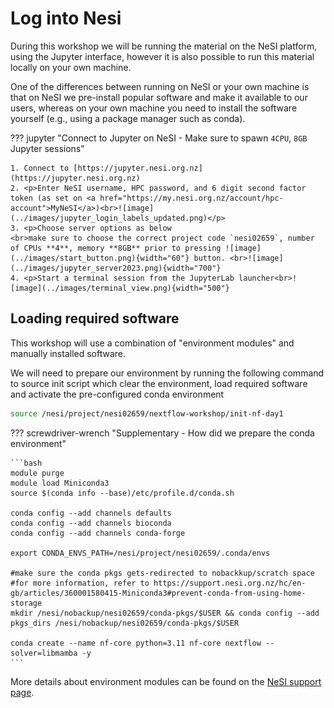 # Log into Nesi

During this workshop we will be running the material on the NeSI platform, using the Jupyter interface, however it is also possible to run this material locally on your own machine.

One of the differences between running on NeSI or your own machine is that on NeSI we pre-install popular software and make it available to our users, whereas on your own machine you need to install the software yourself (e.g., using a package manager such as conda).

??? jupyter "Connect to Jupyter on NeSI - Make sure to spawn `4CPU`, `8GB` Jupyter sessions"

    1. Connect to [https://jupyter.nesi.org.nz](https://jupyter.nesi.org.nz)
    2. <p>Enter NeSI username, HPC password, and 6 digit second factor token (as set on <a href="https://my.nesi.org.nz/account/hpc-account">MyNeSI</a>)<br>![image](../images/jupyter_login_labels_updated.png)</p>
    3. <p>Choose server options as below
    <br>make sure to choose the correct project code `nesi02659`, number of CPUs **4**, memory **8GB** prior to pressing ![image](../images/start_button.png){width="60"} button. <br>![image](../images/jupyter_server2023.png){width="700"}
    4. <p>Start a terminal session from the JupyterLab launcher<br>![image](../images/terminal_view.png){width="500"}

## Loading required software

This workshop will use a combination of "environment modules" and manually installed software.

We will need to prepare our environment by running the following command to source init script which clear the environment, load required software and activate the pre-configured conda environment

```bash
source /nesi/project/nesi02659/nextflow-workshop/init-nf-day1
```

??? screwdriver-wrench "Supplementary - How did we prepare the conda environment"


    ```bash
    module purge
    module load Miniconda3
    source $(conda info --base)/etc/profile.d/conda.sh

    conda config --add channels defaults
    conda config --add channels bioconda
    conda config --add channels conda-forge

    export CONDA_ENVS_PATH=/nesi/project/nesi02659/.conda/envs

    #make sure the conda pkgs gets-redirected to nobackkup/scratch space
    #for more information, refer to https://support.nesi.org.nz/hc/en-gb/articles/360001580415-Miniconda3#prevent-conda-from-using-home-storage
    mkdir /nesi/nobackup/nesi02659/conda-pkgs/$USER && conda config --add pkgs_dirs /nesi/nobackup/nesi02659/conda-pkgs/$USER
     
    conda create --name nf-core python=3.11 nf-core nextflow --solver=libmamba -y
    ```

More details about environment modules can be found on the [NeSI support page](https://support.nesi.org.nz/hc/en-gb/articles/360000360576-Finding-Software).
